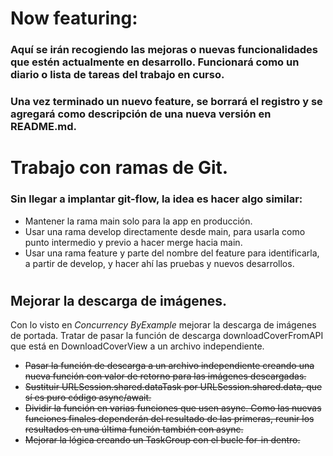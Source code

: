 # Now featuring:

### Aquí se irán recogiendo las mejoras o nuevas funcionalidades que estén actualmente en desarrollo. Funcionará como un diario o lista de tareas del trabajo en curso.

### Una vez terminado un nuevo feature, se borrará el registro y se agregará como descripción de una nueva versión en README.md.

#

# Trabajo con ramas de Git.

### Sin llegar a implantar git-flow, la idea es hacer algo similar:

* Mantener la rama main solo para la app en producción.
* Usar una rama develop directamente desde main, para usarla como punto intermedio y previo a hacer merge hacia main.
* Usar una rama feature y parte del nombre del feature para identificarla, a partir de develop, y hacer ahí las pruebas y nuevos desarrollos.

#

## Mejorar la descarga de imágenes.

Con lo visto en *Concurrency ByExample* mejorar la descarga de imágenes de portada. Tratar de pasar la función de descarga downloadCoverFromAPI que está en DownloadCoverView a un archivo independiente.

* ~~Pasar la función de descarga a un archivo independiente creando una nueva función con valor de retorno para las imágenes descargadas.~~
* ~~Sustituir URLSession.shared.dataTask por URLSession.shared.data, que sí es puro código async/await.~~
* ~~Dividir la función en varias funciones que usen async. Como las nuevas funciones finales dependerán del resultado de las primeras, reunir los resultados en una última función también con async.~~
* ~~Mejorar la lógica creando un TaskGroup con el bucle for-in dentro.~~